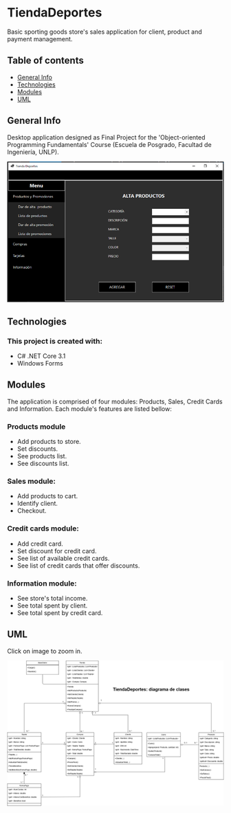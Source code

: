 # TiendaDeportes
Basic sporting goods store's sales application for client, product and payment management.

## Table of contents
* [General Info](#general-info)
* [Technologies](#technologies)
* [Modules](#modules)
* [UML](https://github.com/ivan-svetlich/bookshelf/blob/main/screenshots/README.md)

## General Info
Desktop application designed as Final Project for the 'Object-oriented Programming Fundamentals' Course (Escuela de Posgrado, Facultad de Ingeniería, UNLP).

![tiendaDeportes](https://github.com/ivan-svetlich/TiendaDeportes/blob/master/images/tiendaDeportes.png)

## Technologies
### This project is created with:
* C# .NET Core 3.1
* Windows Forms

## Modules
The application is comprised of four modules: Products, Sales, Credit Cards and Information. Each module's features are listed bellow:

### Products module
* Add products to store.
* Set discounts.
* See products list.
* See discounts list.

### Sales module:
* Add products to cart.
* Identify client.
* Checkout.

### Credit cards module:
* Add credit card.
* Set discount for credit card.
* See list of available credit cards.
* See list of credit cards that offer discounts.

### Information module:
* See store's total income.
* See total spent by client.
* See total spent by credit card.

## UML
Click on image to zoom in.

![UML](https://github.com/ivan-svetlich/TiendaDeportes/blob/master/UML.png)
